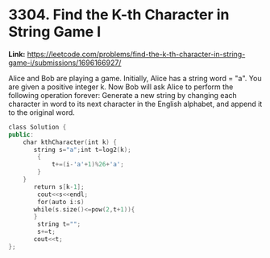 # 3304. Find the K-th Character in String Game I

**Link:** https://leetcode.com/problems/find-the-k-th-character-in-string-game-i/submissions/1696166927/

Alice and Bob are playing a game. Initially, Alice has a string word = "a". You are given a positive integer k. Now Bob will ask Alice to perform the following operation forever: Generate a new string by changing each character in word to its next character in the English alphabet, and append it to the original word.

```cpp
class Solution {
public:
    char kthCharacter(int k) {
       string s="a";int t=log2(k);
        {
            t+=(i-'a'+1)%26+'a';
        }
    }
       return s[k-1];
        cout<<s<<endl;
        for(auto i:s)
       while(s.size()<=pow(2,t+1)){
       }
        string t="";
        s+=t;
       cout<<t;
};
```
